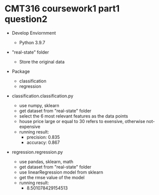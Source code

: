 # CMT316 coursework1 part1 question2

- Develop Enviornment
    - Python 3.9.7

- "real-state" folder
    - Store the original data

- Package
    - classification
    - regression

- classification.classification.py
    - use numpy, sklearn
    - get dataset from "real-state" folder
    - select the 6 most relevant features as the data points
    - house price large or equal to 30 refers to exensive, otherwise not-expensive
    - running result:
        - precision: 0.835
        - accuracy: 0.867

- regression.regression.py
    - use pandas, sklearn, math
    - get dataset from "real-state" folder
    - use linearRegression model from sklearn
    - get the rmse value of the model
    - running result:
        - 8.501078429154513